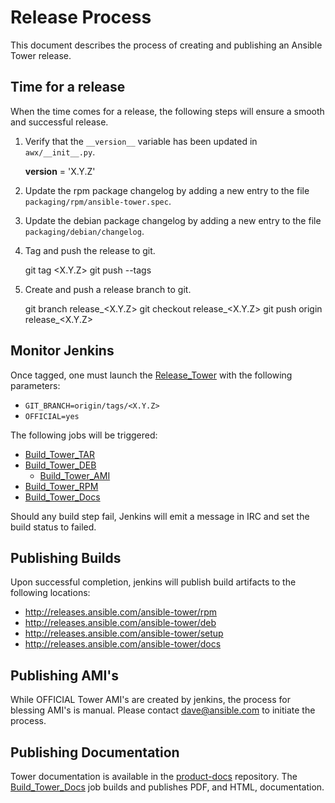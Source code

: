 Release Process
===============

This document describes the process of creating and publishing an Ansible Tower release.

Time for a release
------------------

When the time comes for a release, the following steps will ensure a smooth and
successful release.

1. Verify that the `__version__` variable has been updated in `awx/__init__.py`.

    __version__ = 'X.Y.Z'

2. Update the rpm package changelog by adding a new entry to the file `packaging/rpm/ansible-tower.spec`.

3. Update the debian package changelog by adding a new entry to the file `packaging/debian/changelog`.

4. Tag and push the release to git.

    git tag <X.Y.Z>
    git push --tags

5. Create and push a release branch to git.

    git branch release_<X.Y.Z>
    git checkout release_<X.Y.Z>
    git push origin release_<X.Y.Z>

Monitor Jenkins
---------------
Once tagged, one must launch the [Release_Tower](http://50.116.42.103/view/Tower/job/Release_Tower/) with the following parameters:
* `GIT_BRANCH=origin/tags/<X.Y.Z>`
* `OFFICIAL=yes`

The following jobs will be triggered:
* [Build_Tower_TAR](http://50.116.42.103/view/Tower/)
* [Build_Tower_DEB](http://50.116.42.103/view/Tower/)
  * [Build_Tower_AMI](http://50.116.42.103/view/Tower/)
* [Build_Tower_RPM](http://50.116.42.103/view/Tower/)
* [Build_Tower_Docs](http://50.116.42.103/view/Tower/)

Should any build step fail, Jenkins will emit a message in IRC and set the build status to failed.

Publishing Builds
-----------------
Upon successful completion, jenkins will publish build artifacts to the following locations:

* http://releases.ansible.com/ansible-tower/rpm
* http://releases.ansible.com/ansible-tower/deb
* http://releases.ansible.com/ansible-tower/setup
* http://releases.ansible.com/ansible-tower/docs

Publishing AMI's
----------------------
While OFFICIAL Tower AMI's are created by jenkins, the process for blessing AMI's is manual.  Please contact <dave@ansible.com> to initiate the process.

Publishing Documentation
------------------------
Tower documentation is available in the [product-docs](https://github.com/ansible/product-docs) repository.  The [Build_Tower_Docs](http://50.116.42.103/view/Tower/) job builds and publishes PDF, and HTML, documentation.

